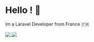# Hello ! 👋

Im a Laravel Developer from France 🇫🇷

<a href="https://github.com/anuraghazra/github-readme-stats" style="width: 100%">
  <img align="center" src="https://github-readme-stats.vercel.app/api?username=hugomayo7&theme=github_dark" />
</a>
<a href="https://github.com/anuraghazra/convoychat" style="width: 100%">
  <img align="center" src="https://github-readme-stats.vercel.app/api/top-langs/?username=hugomayo7&layout=compact&theme=github_dark" />
</a>
